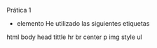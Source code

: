 Prática 1

* elemento He utilizado las siguientes etiquetas

html
body
head
tittle
hr
br
center
p
img
style
ul
